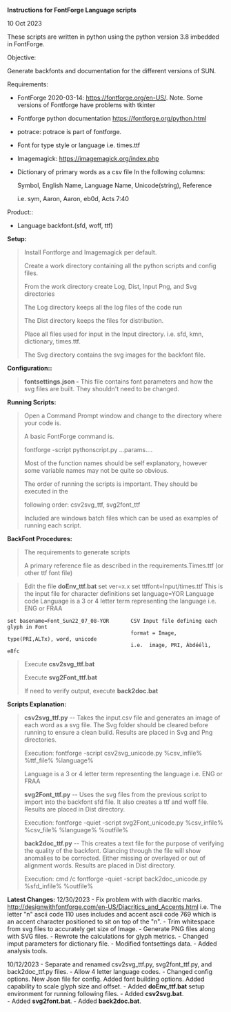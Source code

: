 **Instructions for FontForge Language scripts**

10 Oct 2023

These scripts are written in python using the python version 3.8
imbedded in FontForge.

Objective:

Generate backfonts and documentation for the different versions of SUN.

Requirements:

-   FontForge 2020-03-14: <https://fontforge.org/en-US/>. Note. Some
    versions of Fontforge have problems with tkinter

-   Fontforge python documentation <https://fontforge.org/python.html>

-   potrace: potrace is part of fontforge.

-   Font for type style or language i.e. times.ttf

-   Imagemagick: <https://imagemagick.org/index.php>

-   Dictionary of primary words as a csv file In the following columns:

    Symbol, English Name, Language Name, Unicode(string), Reference

    i.e. sym, Aaron, Aaron, eb0d, Acts 7:40

Product::

-   Language backfont.(sfd, woff, ttf)

**Setup:**

> Install Fontforge and Imagemagick per default.
>
> Create a work directory containing all the python scripts and config
> files.
>
> From the work directory create Log, Dist, Input Png, and Svg directories
>
> The Log directory keeps all the log files of the code run
>
> The Dist directory keeps the files for distribution.
>
> Place all files used for input in the Input directory. i.e. sfd, kmn,
> dictionary, times.ttf.
>
> The Svg directory contains the svg images for the backfont file.

**Configuration::**

> **fontsettings.json -** This file contains font parameters and how the
> svg files are built. They shouldn't need to be changed.

**Running Scripts:**

> Open a Command Prompt window and change to the directory where your
> code is.
>
> A basic FontForge command is.
>
> fontforge -script pythonscript.py \...params....
>
> Most of the function names should be self explanatory, however some
> variable names may not be quite so obvious.
>
> The order of running the scripts is important. They should be executed
> in the
>
> following order: csv2svg_ttf, svg2font_ttf
>
> Included are windows batch files which can be used as examples of
> running each script.

**BackFont Procedures:**

> The requirements to generate scripts
>
> A primary reference file as described in the requirements.Times.ttf
> (or other ttf font file)

> Edit the file **doEnv_ttf.bat**
	set ver=x.x
	set ttffont=Input/times.ttf				This is the input file for character definitions
	set language=YOR						Language code  Language is a 3 or 4 letter term 
											representing the language i.e. ENG or FRAA

	set basename=Font_Sun22_07_08-YOR		CSV Input file defining each glyph in Font
											format = Image, type(PRI,ALTx), word, unicode
											i.e.  image, PRI, Ábdéélì, e8fc
	
> Execute **csv2svg_ttf.bat**
>
> Execute **svg2Font_ttf.bat**
>
> If need to verify output, execute **back2doc.bat**

**Scripts Explanation:**

> **csv2svg_ttf.py** -- Takes the input.csv file and generates an image
> of each word as a svg file. The Svg folder should be cleared before
> running to ensure a clean build. Results are placed in Svg and Png directories.
>
> Execution: fontforge -script csv2svg_unicode.py %csv_infile%
> %ttf_file% %language%
>
> Language is a 3 or 4 letter term representing the language i.e. ENG or
> FRAA
>
> **svg2Font_ttf.py** -- Uses the svg files from the previous script to
> import into the backfont sfd file. It also creates a ttf and woff
> file.  Results are placed in Dist directory.
>
> Execution: fontforge -quiet -script svg2Font_unicode.py %csv_infile%
> %csv_file% %language% %outfile%
>
> **back2doc_ttf.py** -- This creates a text file for the purpose of
> verifying the quality of the backfont. Glancing through the file will
> show anomalies to be corrected. Either missing or overlayed or out of
> alignment words.  Results are placed in Dist directory.
>
> Execution: cmd /c fontforge -quiet -script back2doc_unicode.py
> %sfd_infile% %outfile%


**Latest Changes:**
12/30/2023
	- Fix problem with with diacritic marks. 
		http://designwithfontforge.com/en-US/Diacritics_and_Accents.html
		i.e. The letter "n" ascii code 110 uses includes and accent ascii code 769
		which is an accent character positioned to sit on top of the "n".
	- Trim whitespace from svg files to accurately get size of Image.
	- Generate PNG files along with SVG files.
	- Rewrote the calculations for glyph metrics. 
	- Changed imput parameters for dictionary file.
	- Modified fontsettings data.
	- Added analysis tools.
	

10/12/2023
	- Separate and renamed csv2svg_ttf.py, svg2font_ttf.py, and back2doc_ttf.py files.
	- Allow 4 letter language codes.
	- Changed config options.
		New Json file for config.
		Added font building options.
		Added capability to scale glyph size and offset.
	- Added **doEnv_ttf.bat** setup environment for running following files.
	- Added **csv2svg.bat**.  
	- Added **svg2font.bat**.
	- Added **back2doc.bat**.